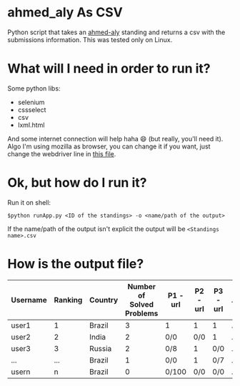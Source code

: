 # ahmed_aly As CSV

Python script that takes an [ahmed-aly](http://ahmed-aly.com/) standing and returns a csv with the submissions information.
This was tested only on Linux.

# What will I need in order to run it?

Some python libs:
- selenium
- cssselect
- csv
- lxml.html

And some internet connection will help haha :smile: (but really, you'll need it). Algo I'm using mozilla as browser, you can change it if you want, just change the webdriver line in [this file](https://github.com/mari-linhares/ahmed_aly-as-csv/blob/master/utils/webConnection.py).

# Ok, but how do I run it?

Run it on shell:

`$python runApp.py <ID of the standings> -o <name/path of the output>`

If the name/path of the output isn't explicit the output will be `<Standings name>.csv`

# How is the output file?

Username | Ranking | Country | Number of Solved Problems| P1 - url | P2 - url | P3 - url | ... | PN - url|
-------- | --------| --------| -------------------------| ---------| ---------| ---------| ----| --------|
user1    |    1    |  Brazil |              3           |     1    |     1    |     1    | ... |     0/0 |
user2    |    2    |  India  |              2           |     0/0  |     0/0  |     1    | ... |     1   |
user3    |    3    |  Russia |              2           |     0/8  |     1    |     0/0  | ... |     1   |
...      |    ...  |  Brazil |              1           |     0/0  |     1    |     0/7  | ... |     0/54|
usern    |    n    |  Brazil |              0           |     0/100|     0/0  |     0/0  | ... |     0/0 |
